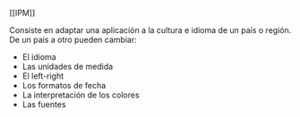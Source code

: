 [[IPM]]

Consiste en adaptar una aplicación a la cultura e idioma de un país o región. De un país a otro pueden cambiar:
+ El idioma
+ Las unidades de medida
+ El left-right
+ Los formatos de fecha
+ La interpretación de los colores
+ Las fuentes